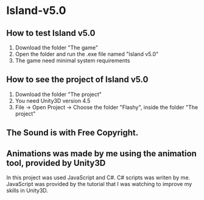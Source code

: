 # Island-v5.0

## How to test Island v5.0
1. Download the folder "The game"
2. Open the folder and run the .exe file named "Island v5.0"
3. The game need minimal system requirements

## How to see the project of Island v5.0
1. Download the folder "The project"
2. You need Unity3D version 4.5
3. File -> Open Project -> Choose the folder "Flashy", inside the folder "The project"

## The Sound is with Free Copyright.
## Animations was made by me using the animation tool, provided by Unity3D

In this project was used JavaScript and C#. C# scripts was writen by me. JavaScript was provided by the tutorial that I was watching to improve my skills in Unity3D.
